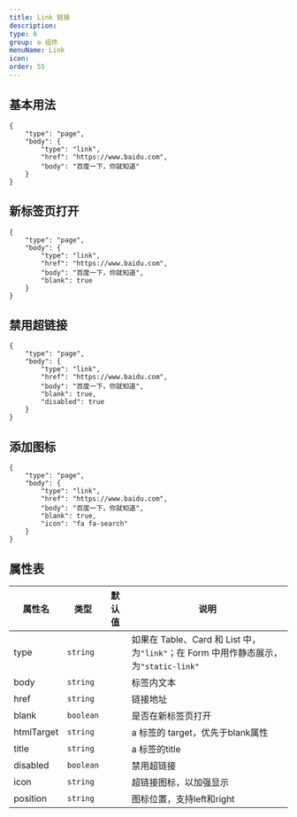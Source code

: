 ```yaml
---
title: Link 链接
description:
type: 0
group: ⚙ 组件
menuName: Link
icon:
order: 55
---
```


## 基本用法

```schema
{
    "type": "page",
    "body": {
        "type": "link",
        "href": "https://www.baidu.com",
        "body": "百度一下，你就知道"
    }
}
```

## 新标签页打开

```schema
{
    "type": "page",
    "body": {
        "type": "link",
        "href": "https://www.baidu.com",
        "body": "百度一下，你就知道",
        "blank": true
    }
}
```

## 禁用超链接

```schema
{
    "type": "page",
    "body": {
        "type": "link",
        "href": "https://www.baidu.com",
        "body": "百度一下，你就知道",
        "blank": true,
        "disabled": true
    }
}
```

## 添加图标

```schema
{
    "type": "page",
    "body": {
        "type": "link",
        "href": "https://www.baidu.com",
        "body": "百度一下，你就知道",
        "blank": true,
        "icon": "fa fa-search"
    }
}
```

## 属性表

| 属性名     | 类型      | 默认值 | 说明                                                                                 |
| ---------- | --------- | ------ | ------------------------------------------------------------------------------------ |
| type       | `string`  |        | 如果在 Table、Card 和 List 中，为`"link"`；在 Form 中用作静态展示，为`"static-link"` |
| body       | `string`  |        | 标签内文本                                                                           |
| href       | `string`  |        | 链接地址                                                                             |
| blank      | `boolean` |        | 是否在新标签页打开                                                                   |
| htmlTarget | `string`  |        | a 标签的 target，优先于blank属性                                                                      |
| title | `string`  |        | a 标签的title                                                                      |
| disabled | `boolean`  |        | 禁用超链接                                                                     |
| icon | `string`  |        | 超链接图标，以加强显示                                                                   |
| position | `string`  |        | 图标位置，支持left和right                                                                      |
